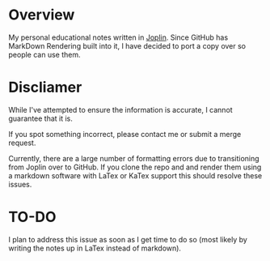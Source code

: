 # Overview
My personal educational notes written in [Joplin](https://joplinapp.org/). Since GitHub has MarkDown Rendering built into it, I have decided to port a copy over so people can use them.

# Discliamer
While I've attempted to ensure the information is accurate, I cannot guarantee that it is.

If you spot something incorrect, please contact me or submit a merge request.

Currently, there are a large number of formatting errors due to transitioning from Joplin over to GitHub. 
If you clone the repo and and render them using a markdown software with LaTex or KaTex support this should resolve these issues.

# TO-DO
I plan to address this issue as soon as I get time to do so (most likely by writing the notes up in LaTex instead of markdown).

